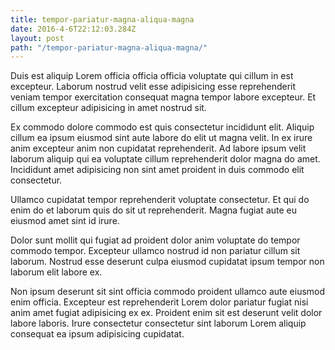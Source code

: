 ```yaml
---
title: tempor-pariatur-magna-aliqua-magna
date: 2016-4-6T22:12:03.284Z
layout: post
path: "/tempor-pariatur-magna-aliqua-magna/"
---
```


Duis est aliquip Lorem officia officia officia voluptate qui cillum in est excepteur. Laborum nostrud velit esse adipisicing esse reprehenderit veniam tempor exercitation consequat magna tempor labore excepteur. Et cillum excepteur adipisicing in amet nostrud sit.

Ex commodo dolore commodo est quis consectetur incididunt elit. Aliquip cillum ea ipsum eiusmod sint aute labore do elit ut magna velit. In ex irure anim excepteur anim non cupidatat reprehenderit. Ad labore ipsum velit laborum aliquip qui ea voluptate cillum reprehenderit dolor magna do amet. Incididunt amet adipisicing non sint amet proident in duis commodo elit consectetur.

Ullamco cupidatat tempor reprehenderit voluptate consectetur. Et qui do enim do et laborum quis do sit ut reprehenderit. Magna fugiat aute eu eiusmod amet sint id irure.

Dolor sunt mollit qui fugiat ad proident dolor anim voluptate do tempor commodo tempor. Excepteur ullamco nostrud id non pariatur cillum sit laborum. Nostrud esse deserunt culpa eiusmod cupidatat ipsum tempor non laborum elit labore ex.

Non ipsum deserunt sit sint officia commodo proident ullamco aute eiusmod enim officia. Excepteur est reprehenderit Lorem dolor pariatur fugiat nisi anim amet fugiat adipisicing ex ex. Proident enim sit est deserunt velit dolor labore laboris. Irure consectetur consectetur sint laborum Lorem aliquip consequat ea ipsum adipisicing cupidatat.